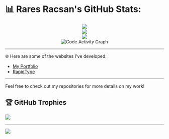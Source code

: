 # 📊 Rares Racsan's GitHub Stats:

<div align="center">
  <img src="https://github-readme-streak-stats.herokuapp.com/?user=RaresRacsan&theme=dark&hide_border=false" /><br/>
  <img src="https://github-readme-stats.vercel.app/api?username=RaresRacsan&theme=dark&hide_border=false&include_all_commits=false&count_private=false" /><br/>
  <img src="https://github-readme-stats.vercel.app/api/top-langs/?username=RaresRacsan&theme=dark&hide_border=false&include_all_commits=false&count_private=false&layout=compact" />
</div>

<div align="center">
  <img src="https://github-readme-activity-graph.vercel.app/graph?username=RaresRacsan&theme=react-dark&hide_border=true&area=true" alt="Code Activity Graph" />
</div>

---

🌐 Here are some of the websites I've developed:

- [My Portfolio](https://raresracsan.github.io/)
- [RapidType](https://rapidtype.github.io/)

---

Feel free to check out my repositories for more details on my work!

## 🏆 GitHub Trophies
![](https://github-profile-trophy.vercel.app/?username=RaresRacsan&theme=radical&no-frame=false&no-bg=true&margin-w=4)


---
[![](https://visitcount.itsvg.in/api?id=RaresRacsan&icon=0&color=0)](https://visitcount.itsvg.in)
